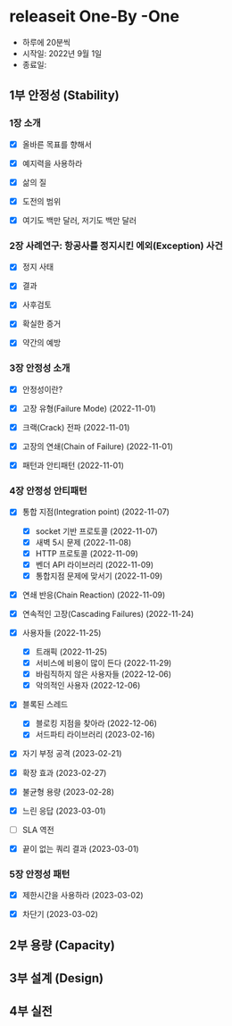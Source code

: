 # releaseit One-By -One
* 하루에 20분씩
* 시작일: 2022년 9월 1일
* 종료일: 


## 1부 안정성 (Stability)
### 1장 소개
- [x] 올바른 목표를 향해서
- [x] 예지력을 사용하라
- [x] 삶의 질
- [x] 도전의 범위
- [x] 여기도 백만 달러, 저기도 백만 달러


### 2장 사례연구: 항공사를 정지시킨 에외(Exception) 사건
- [x] 정지 사태
- [x] 결과
- [x] 사후검토
- [x] 확실한 증거
- [x] 약간의 예방


### 3장 안정성 소개
- [x] 안정성이란?
- [x] 고장 유형(Failure Mode) (2022-11-01)
- [x] 크랙(Crack) 전파 (2022-11-01)
- [x] 고장의 연쇄(Chain of Failure) (2022-11-01)
- [x] 패턴과 안티패턴 (2022-11-01)


### 4장 안정성 안티패턴
- [x] 통합 지점(Integration point) (2022-11-07)
  - [x] socket 기반 프로토콜 (2022-11-07)
  - [x] 새벽 5시 문제 (2022-11-08) 
  - [x] HTTP 프로토콜 (2022-11-09)
  - [x] 벤더 API 라이브러리 (2022-11-09)
  - [x] 통합지점 문제에 맞서기 (2022-11-09)
- [x] 연쇄 반응(Chain Reaction) (2022-11-09) 
- [x] 연속적인 고장(Cascading Failures) (2022-11-24)
- [x] 사용자들 (2022-11-25)
  - [x] 트래픽 (2022-11-25)
  - [x] 서비스에 비용이 많이 든다 (2022-11-29)
  - [x] 바림직하지 않은 사용자들 (2022-12-06)
  - [x] 악의적인 사용자 (2022-12-06)
- [x] 블록된 스레드
  - [x] 블로킹 지점을 찾아라 (2022-12-06)
  - [x] 서드파티 라이브러리 (2023-02-16)
- [x] 자기 부정 공격 (2023-02-21) 
- [x] 확장 효과 (2023-02-27)
- [x] 불균형 용량 (2023-02-28)
- [x] 느린 응답 (2023-03-01)
- [ ] SLA 역전
- [x] 끝이 없는 쿼리 결과 (2023-03-01) 


### 5장 안정성 패턴
- [x] 제한시간을 사용하라 (2023-03-02)
- [x] 차단기 (2023-03-02) 


## 2부 용량 (Capacity)



## 3부 설계 (Design)



## 4부 실전

